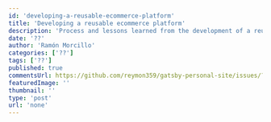 ```yaml
---
id: 'developing-a-reusable-ecommerce-platform'
title: 'Developing a reusable ecommerce platform'
description: 'Process and lessons learned from the development of a reusable ecommerce platform.'
date: '??'
author: 'Ramón Morcillo'
categories: ['??']
tags: ['??']
published: true
commentsUrl: https://github.com/reymon359/gatsby-personal-site/issues/??
featuredImage: ''
thumbnail: ''
type: 'post'
url: 'none'
---
```

